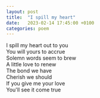 ```yaml
---
layout: post
title:  "I spill my heart"
date:   2023-02-14 17:45:00 +0100
categories: poem
---
```


I spill my heart out to you \
You will yours to accrue \
Solemn words seem to brew \
A little love to renew \
The bond we have \
Cherish we should \
If you give me your love \
You'll see it come true
